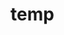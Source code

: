 # temp























































































































































































































































































































































































































